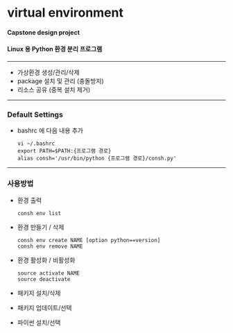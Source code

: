 # virtual environment
#### Capstone design project
#### Linux 용 Python 환경 분리 프로그램

-----
- 가상환경 생성/관리/삭제
- package 설치 및 관리 (충돌방지)
- 리소스 공유 (중복 설치 제거)

-----
### Default Settings
- bashrc 에 다음 내용 추가

      vi ~/.bashrc
      export PATH=$PATH:{프로그램 경로}
      alias consh='/usr/bin/python {프로그램 경로}/consh.py'


-----
### 사용방법
- 환경 출력

      consh env list
      
- 환경 만들기 / 삭제

      consh env create NAME [option python==version]
      consh env remove NAME
      
      
- 환경 활성화 / 비활성화

      source activate NAME
      source deactivate
      
      
- 패키지 설치/삭제

- 패키지 업데이트/선택

- 파이썬 설치/선택  




